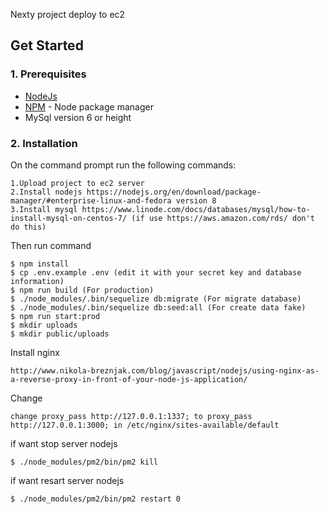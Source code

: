 Nexty project deploy to ec2

## Get Started
### 1. Prerequisites

- [NodeJs](https://nodejs.org/en/)
- [NPM](https://npmjs.org/) - Node package manager
- MySql version 6 or height

### 2. Installation

On the command prompt run the following commands:
```
1.Upload project to ec2 server
2.Install nodejs https://nodejs.org/en/download/package-manager/#enterprise-linux-and-fedora version 8
3.Install mysql https://www.linode.com/docs/databases/mysql/how-to-install-mysql-on-centos-7/ (if use https://aws.amazon.com/rds/ don't do this)
```
Then run command
 ```
 $ npm install
 $ cp .env.example .env (edit it with your secret key and database information)
 $ npm run build (For production)
 $ ./node_modules/.bin/sequelize db:migrate (For migrate database)
 $ ./node_modules/.bin/sequelize db:seed:all (For create data fake)
 $ npm run start:prod
 $ mkdir uploads
 $ mkdir public/uploads
```
Install nginx
```
http://www.nikola-breznjak.com/blog/javascript/nodejs/using-nginx-as-a-reverse-proxy-in-front-of-your-node-js-application/
```
Change 
```
change proxy_pass http://127.0.0.1:1337; to proxy_pass http://127.0.0.1:3000; in /etc/nginx/sites-available/default
```

if want stop server nodejs 
```
$ ./node_modules/pm2/bin/pm2 kill
```
if want resart server nodejs 
```
$ ./node_modules/pm2/bin/pm2 restart 0
```
